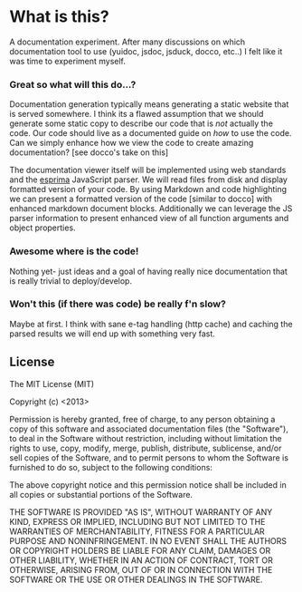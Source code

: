 # What is this?

A documentation experiment. After many discussions on which
documentation tool to use (yuidoc, jsdoc, jsduck, docco, etc..)
I felt like it was time to experiment myself.

### Great so what will this do...?

Documentation generation typically means generating a static website
that is served somewhere. I think its a flawed assumption that we should
generate some static copy to describe our code that is _not_ actually
the code. Our code should live as a documented guide on _how_ to use the
code. Can we simply enhance how we view the code to create amazing
documentation? [see docco's take on this]

The documentation viewer itself will be implemented using web standards
and the [esprima](http://esprima.org/doc/) JavaScript parser. We will
read files from disk and display formatted version of your code.
By using Markdown and code highlighting we can present a formatted
version of the code [similar to docco] with enhanced markdown document
blocks. Additionally we can leverage the JS parser information to
present enhanced view of all function arguments and object properties.

### Awesome where is the code!

Nothing yet- just ideas and a goal of having really nice documentation
that is really trivial to deploy/develop.

### Won't this (if there was code) be really f'n slow?

Maybe at first. I think with sane e-tag handling (http cache) and
caching the parsed results we will end up with something very fast.

## License

The MIT License (MIT)

Copyright (c) <2013> <Sahaja James Lal>

Permission is hereby granted, free of charge, to any person obtaining a copy
of this software and associated documentation files (the "Software"), to deal
in the Software without restriction, including without limitation the rights
to use, copy, modify, merge, publish, distribute, sublicense, and/or sell
copies of the Software, and to permit persons to whom the Software is
furnished to do so, subject to the following conditions:

The above copyright notice and this permission notice shall be included in
all copies or substantial portions of the Software.

THE SOFTWARE IS PROVIDED "AS IS", WITHOUT WARRANTY OF ANY KIND, EXPRESS OR
IMPLIED, INCLUDING BUT NOT LIMITED TO THE WARRANTIES OF MERCHANTABILITY,
FITNESS FOR A PARTICULAR PURPOSE AND NONINFRINGEMENT. IN NO EVENT SHALL THE
AUTHORS OR COPYRIGHT HOLDERS BE LIABLE FOR ANY CLAIM, DAMAGES OR OTHER
LIABILITY, WHETHER IN AN ACTION OF CONTRACT, TORT OR OTHERWISE, ARISING FROM,
OUT OF OR IN CONNECTION WITH THE SOFTWARE OR THE USE OR OTHER DEALINGS IN
THE SOFTWARE.
